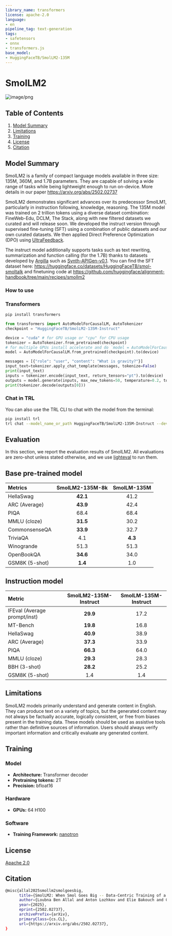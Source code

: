 ```yaml
---
library_name: transformers
license: apache-2.0
language:
- en
pipeline_tag: text-generation
tags:
- safetensors
- onnx
- transformers.js
base_model:
- HuggingFaceTB/SmolLM2-135M
---
```



# SmolLM2

![image/png](https://cdn-uploads.huggingface.co/production/uploads/61c141342aac764ce1654e43/3ntM63zkmxY2cNRhgY_Kl.png)

##  Table of Contents

1. [Model Summary](##model-summary)
2. [Limitations](##limitations)
3. [Training](##training)
4. [License](##license)
5. [Citation](##citation)

## Model Summary

SmolLM2 is a family of compact language models available in three size: 135M, 360M, and 1.7B parameters. They are capable of solving a wide range of tasks while being lightweight enough to run on-device. More details in our paper https://arxiv.org/abs/2502.02737

SmolLM2 demonstrates significant advances over its predecessor SmolLM1, particularly in instruction following, knowledge, reasoning. The 135M model was trained on 2 trillion tokens using a diverse dataset combination: FineWeb-Edu, DCLM, The Stack, along with new filtered datasets we curated and will release soon.  We developed the instruct version through supervised fine-tuning (SFT) using a combination of public datasets and our own curated datasets. We then applied Direct Preference Optimization (DPO) using [UltraFeedback](https://huggingface.co/datasets/HuggingFaceH4/ultrafeedback_binarized).

The instruct model additionally supports tasks such as text rewriting, summarization and function calling (for the 1.7B) thanks to datasets developed by [Argilla](https://huggingface.co/argilla) such as [Synth-APIGen-v0.1](https://huggingface.co/datasets/argilla/Synth-APIGen-v0.1).
You can find the SFT dataset here: https://huggingface.co/datasets/HuggingFaceTB/smol-smoltalk and finetuning code at https://github.com/huggingface/alignment-handbook/tree/main/recipes/smollm2

### How to use

### Transformers
```bash
pip install transformers
```

```python
from transformers import AutoModelForCausalLM, AutoTokenizer
checkpoint = "HuggingFaceTB/SmolLM2-135M-Instruct"

device = "cuda" # for GPU usage or "cpu" for CPU usage
tokenizer = AutoTokenizer.from_pretrained(checkpoint)
# for multiple GPUs install accelerate and do `model = AutoModelForCausalLM.from_pretrained(checkpoint, device_map="auto")`
model = AutoModelForCausalLM.from_pretrained(checkpoint).to(device)

messages = [{"role": "user", "content": "What is gravity?"}]
input_text=tokenizer.apply_chat_template(messages, tokenize=False)
print(input_text)
inputs = tokenizer.encode(input_text, return_tensors="pt").to(device)
outputs = model.generate(inputs, max_new_tokens=50, temperature=0.2, top_p=0.9, do_sample=True)
print(tokenizer.decode(outputs[0]))
```

### Chat in TRL
You can also use the TRL CLI to chat with the model from the terminal:
```bash
pip install trl
trl chat --model_name_or_path HuggingFaceTB/SmolLM2-135M-Instruct --device cpu
```

## Evaluation

In this section, we report the evaluation results of SmolLM2. All evaluations are zero-shot unless stated otherwise, and we use [lighteval](https://github.com/huggingface/lighteval) to run them.

## Base pre-trained model

| Metrics            | SmolLM2-135M-8k | SmolLM-135M  |
|:-------------------|:----------------:|:------------:|
| HellaSwag         | **42.1**         | 41.2         |
| ARC (Average)     | **43.9**         | 42.4         |
| PIQA              | 68.4             | 68.4         |
| MMLU (cloze)      | **31.5**         | 30.2         |
| CommonsenseQA     | **33.9**         | 32.7         |
| TriviaQA          | 4.1              | **4.3**      |
| Winogrande        | 51.3             | 51.3         |
| OpenBookQA        | **34.6**         | 34.0         |
| GSM8K (5-shot)    | **1.4**          | 1.0          |


## Instruction model

| Metric                       | SmolLM2-135M-Instruct | SmolLM-135M-Instruct |
|:-----------------------------|:---------------------:|:--------------------:|
| IFEval (Average prompt/inst) | **29.9**                 | 17.2                |
| MT-Bench                     | **19.8**                 | 16.8                |
| HellaSwag                    | **40.9**                 | 38.9                |
| ARC (Average)                | **37.3**                 | 33.9                |
| PIQA                         | **66.3**                 | 64.0                |
| MMLU (cloze)                 | **29.3**                 | 28.3                |
| BBH (3-shot)                 | **28.2**                 | 25.2                |
| GSM8K (5-shot)               | 1.4                  | 1.4                 |



## Limitations

SmolLM2 models primarily understand and generate content in English. They can produce text on a variety of topics, but the generated content may not always be factually accurate, logically consistent, or free from biases present in the training data. These models should be used as assistive tools rather than definitive sources of information. Users should always verify important information and critically evaluate any generated content.

## Training

### Model

- **Architecture:** Transformer decoder
- **Pretraining tokens:** 2T
- **Precision:** bfloat16

### Hardware

- **GPUs:** 64 H100

### Software

- **Training Framework:** [nanotron](https://github.com/huggingface/nanotron/tree/main)

## License

[Apache 2.0](https://www.apache.org/licenses/LICENSE-2.0)

## Citation
```bash
@misc{allal2025smollm2smolgoesbig,
      title={SmolLM2: When Smol Goes Big -- Data-Centric Training of a Small Language Model},
      author={Loubna Ben Allal and Anton Lozhkov and Elie Bakouch and Gabriel Martín Blázquez and Guilherme Penedo and Lewis Tunstall and Andrés Marafioti and Hynek Kydlíček and Agustín Piqueres Lajarín and Vaibhav Srivastav and Joshua Lochner and Caleb Fahlgren and Xuan-Son Nguyen and Clémentine Fourrier and Ben Burtenshaw and Hugo Larcher and Haojun Zhao and Cyril Zakka and Mathieu Morlon and Colin Raffel and Leandro von Werra and Thomas Wolf},
      year={2025},
      eprint={2502.02737},
      archivePrefix={arXiv},
      primaryClass={cs.CL},
      url={https://arxiv.org/abs/2502.02737},
}
```
